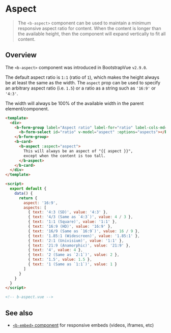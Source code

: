 # Aspect

> The `<b-aspect>` component can be used to maintain a minimum responsive aspect ratio for content.
> When the content is longer than the available height, then the component will expand vertically
> to fit all content.

## Overview

The `<b-aspect>` component was introduced in BootstrapVue `v2.9.0`.

The default aspect ratio is `1:1` (ratio of `1`), which makes the height always be at least the same
as the width. The `aspect` prop can be used to specify an arbitrary aspect ratio (i.e. `1.5`) or a
ratio as a string such as `'16:9'` or `'4:3'`.

The width will always be 100% of the available width in the parent element/component.

```html
<template>
  <div>
    <b-form-group label="Aspect ratio" label-for="ratio" label-cols-md="auto" class="mb-3">
      <b-form-select id="ratio" v-model="aspect" :options="aspects"></b-form-input>
    </b-form-group>
    <b-card>
      <b-aspect :aspect="aspect">
        This will always be an aspect of "{{ aspect }}",
        except when the content is too tall.
      </b-aspect>
    </b-card>
  </div>
</template>

<script>
  export default {
    data() {
      return {
        aspect: '16:9',
        aspects: [
          { text: '4:3 (SD)', value: '4:3' },
          { text: '4/3 (Same as `4:3`)', value: 4 / 3 },
          { text: '1:1 (Square)', value: '1:1' },
          { text: '16:9 (HD)', value: '16:9' },
          { text: '16/9 (Same as `16:9`)', value: 16 / 9 },
          { text: '1.85:1 (Widescreen)', value: '1.85:1' },
          { text: '2:1 (Univisium)', value: '1:1' },
          { text: '21:9 (Anamorphic)', value: '21:9' },
          { text: '4', value: 4 },
          { text: '2 (Same as `2:1`)', value: 2 },
          { text: '1.5', value: 1.5 },
          { text: '1 (Same as `1:1`)', value: 1 }
        ]
      }
    }
  }
</script>

<!-- b-aspect.vue -->
```

## See also

- [`<b-embed>` component](/docs/components/embed) for responsive embeds (videos, iframes, etc)

